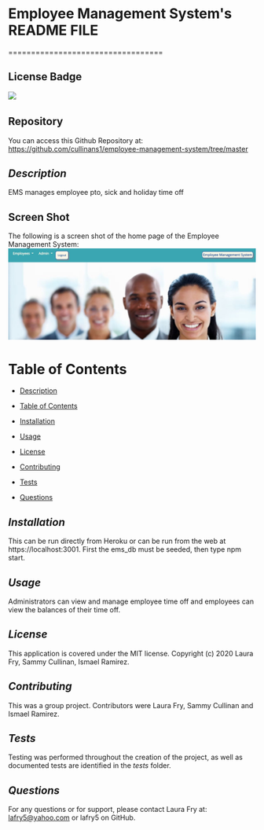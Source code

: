 # Employee Management System's README FILE
==================================

## License Badge
![](https://img.shields.io/badge/license-MIT-blue)

## Repository
You can access this Github Repository at: https://github.com/cullinans1/employee-management-system/tree/master

## *Description*
EMS manages employee pto, sick and holiday time off

## Screen Shot
The following is a screen shot of the home page of the Employee Management System:
![homepage](./public/images/ems.jpg)

# Table of Contents
* [Description](#description)
+ [Table of Contents](#table-of-contents)
- [Installation](#installation)
* [Usage](#usage)
+ [License](#license)
- [Contributing](#contributing)
* [Tests](#tests)
+ [Questions](#questions)

## *Installation*
This can be run directly from Heroku or can be run from the web at https://localhost:3001. First the ems_db must be seeded, then type npm start.

## *Usage*
Administrators can view and manage employee time off and employees can view the balances of their time off.

## *License*
This application is covered under the MIT license. Copyright (c) 2020 Laura Fry, Sammy Cullinan, Ismael Ramirez.

## *Contributing*
This was a group project. Contributors were Laura Fry, Sammy Cullinan and Ismael Ramirez.

## *Tests*
Testing was performed throughout the creation of the project, as well as documented tests are identified in the _tests_ folder.

## *Questions*
For any questions or for support, please contact Laura Fry at: lafry5@yahoo.com or lafry5 on GitHub.


  